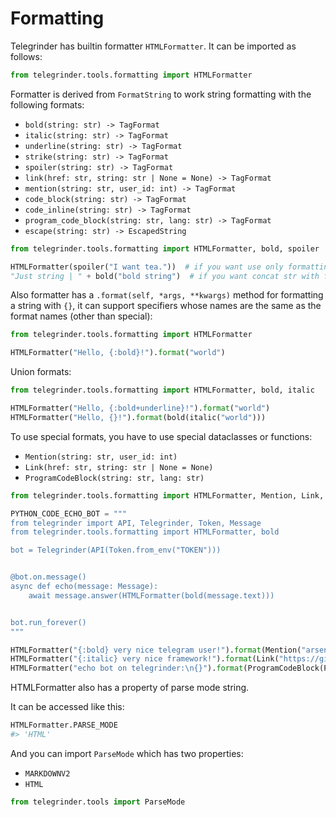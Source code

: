 # Formatting

Telegrinder has builtin formatter `HTMLFormatter`.
It can be imported as follows:

```python
from telegrinder.tools.formatting import HTMLFormatter
```

Formatter is derived from `FormatString` to work string formatting with the following formats:

* `bold(string: str) -> TagFormat`
* `italic(string: str) -> TagFormat`
* `underline(string: str) -> TagFormat`
* `strike(string: str) -> TagFormat`
* `spoiler(string: str) -> TagFormat`
* `link(href: str, string: str | None = None) -> TagFormat`
* `mention(string: str, user_id: int) -> TagFormat`
* `code_block(string: str) -> TagFormat`
* `code_inline(string: str) -> TagFormat`
* `program_code_block(string: str, lang: str) -> TagFormat`
* `escape(string: str) -> EscapedString`

```python
from telegrinder.tools.formatting import HTMLFormatter, bold, spoiler

HTMLFormatter(spoiler("I want tea."))  # if you want use only formatting functions
"Just string | " + bold("bold string")  # if you want concat str with formatting functions or HTMLFormatter instance (there's no difference between right or left)
```
  
Also formatter has a `.format(self, *args, **kwargs)` method for formatting a string with `{}`, it can support specifiers whose names are the same as the format names (other than special):

```python
from telegrinder.tools.formatting import HTMLFormatter

HTMLFormatter("Hello, {:bold}!").format("world")
```

Union formats:

```python
from telegrinder.tools.formatting import HTMLFormatter, bold, italic

HTMLFormatter("Hello, {:bold+underline}!").format("world")
HTMLFormatter("Hello, {}!").format(bold(italic("world")))
```

To use special formats, you have to use special dataclasses or functions:
* `Mention(string: str, user_id: int)`
* `Link(href: str, string: str | None = None)`
* `ProgramCodeBlock(string: str, lang: str)`

```python
from telegrinder.tools.formatting import HTMLFormatter, Mention, Link, ProgramCodeBlock

PYTHON_CODE_ECHO_BOT = """
from telegrinder import API, Telegrinder, Token, Message
from telegrinder.tools.formatting import HTMLFormatter, bold

bot = Telegrinder(API(Token.from_env("TOKEN")))


@bot.on.message()
async def echo(message: Message):
    await message.answer(HTMLFormatter(bold(message.text)))


bot.run_forever()
"""

HTMLFormatter("{:bold} very nice telegram user!").format(Mention("arseny", 549019276))
HTMLFormatter("{:italic} very nice framework!").format(Link("https://github.com/timoniq/telegrinder", "telegrinder"))
HTMLFormatter("echo bot on telegrinder:\n{}").format(ProgramCodeBlock(PYTHON_CODE_ECHO_BOT, "python"))
```

HTMLFormatter also has a property of parse mode string.

It can be accessed like this:

```python
HTMLFormatter.PARSE_MODE
#> 'HTML'
```

And you can import `ParseMode` which has two properties:
* `MARKDOWNV2`
* `HTML`

```python
from telegrinder.tools import ParseMode
```
